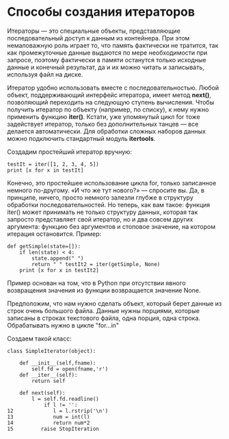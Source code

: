 # Способы создания итераторов

Итераторы — это специальные объекты, представляющие последовательный доступ к данным из контейнера. При этом немаловажную роль играет то, что память фактически не тратится, так как промежуточные данные выдаются по мере необходимости при запросе, поэтому фактически в памяти останутся только исходные данные и конечный результат, да и их можно читать и записывать, используя файл на диске.

Итератор удобно использовать вместе с последовательностью. Любой объект, поддерживающий интерфейс итератора, имеет метод **next()**, позволяющий переходить на следующую ступень вычисления. Чтобы получить итератор по объекту (например, по списку), к нему нужно применить функцию **iter()**. Кстати, уже упомянутый цикл for тоже задействует итератор, только без дополнительных танцев — все делается автоматически. Для обработки сложных наборов данных можно подключить стандартный модуль **itertools**.

Создадим простейший итератор вручную:
```
testIt = iter([1, 2, 3, 4, 5])
print [x for x in testIt]
```

Конечно, это простейшее использование цикла for, только записанное немного по-другому.
«И что же тут нового?» — спросите вы. Да, в принципе, ничего, просто немного залезли глубже в структуру обработки последовательностей. Но теперь, как вам такое: функция iter() может принимать не только структуру данных, которая так запросто представляет свой итератор, но и два совсем других аргумента: функцию без аргументов и стоповое значение, на котором итерация остановится. Пример:

```
def getSimple(state=[]):
    if len(state) < 4:
        state.append(" ")
        return " " testIt2 = iter(getSimple, None)
    print [x for x in testIt2]
```
Пример основан на том, что в Python при отсутствии явного возвращения значения из функции возвращается значение None. 

Предположим, что нам нужно сделать объект, который берет данные из строк очень большого файла. Данные нужны порциями, которые записаны в строках текстового файла, одна порция, одна строка. Обрабатывать нужно в цикле "for...in"

Создаем такой класс:

```
class SimpleIterator(object):

    def __init__(self,fname):
        self.fd = open(fname,'r')
    def __iter__(self):
        return self
        
    def next(self):
        l = self.fd.readline()
            if l != '':
12             l = l.rstrip('\n')
13             num = int(l)
14             return num*2
15         raise StopIteration
```